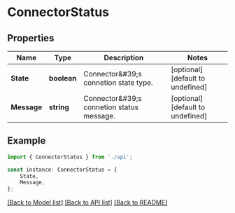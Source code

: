 # ConnectorStatus


## Properties

Name | Type | Description | Notes
------------ | ------------- | ------------- | -------------
**State** | **boolean** | Connector\&#39;s connetion state type. | [optional] [default to undefined]
**Message** | **string** | Connector\&#39;s connetion status message. | [optional] [default to undefined]

## Example

```typescript
import { ConnectorStatus } from './api';

const instance: ConnectorStatus = {
    State,
    Message,
};
```

[[Back to Model list]](../README.md#documentation-for-models) [[Back to API list]](../README.md#documentation-for-api-endpoints) [[Back to README]](../README.md)
